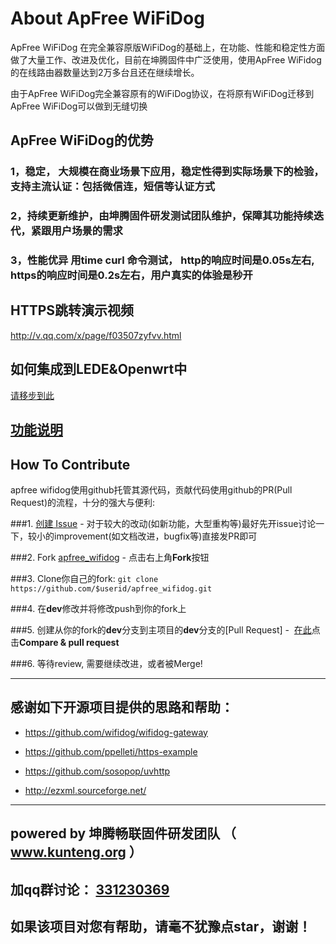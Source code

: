# About ApFree WiFiDog
ApFree WiFiDog 在完全兼容原版WiFiDog的基础上，在功能、性能和稳定性方面做了大量工作、改进及优化，目前在坤腾固件中广泛使用，使用ApFree WiFidog的在线路由器数量达到2万多台且还在继续增长。

由于ApFree WiFiDog完全兼容原有的WiFiDog协议，在将原有WiFiDog迁移到ApFree WiFiDog可以做到无缝切换

## ApFree WiFiDog的优势
### 1，稳定， 大规模在商业场景下应用，稳定性得到实际场景下的检验，支持主流认证：包括微信连，短信等认证方式
### 2，持续更新维护，由坤腾固件研发测试团队维护，保障其功能持续迭代，紧跟用户场景的需求
### 3，性能优异 用time curl 命令测试， http的响应时间是0.05s左右, https的响应时间是0.2s左右，用户真实的体验是秒开

## HTTPS跳转演示视频

http://v.qq.com/x/page/f03507zyfvv.html

## 如何集成到LEDE&Openwrt中

[请移步到此](https://github.com/KunTengRom/package_apfree_wifidog)

## [功能说明](https://github.com/liudf0716/apfree_wifidog/edit/master/doc/%E5%8A%9F%E8%83%BD%E8%AF%B4%E6%98%8E.md)

## How To Contribute

apfree wifidog使用github托管其源代码，贡献代码使用github的PR(Pull Request)的流程，十分的强大与便利:

###1. [创建 Issue](https://github.com/liudf0716/apfree_wifidog/issues/new) - 对于较大的改动(如新功能，大型重构等)最好先开issue讨论一下，较小的improvement(如文档改进，bugfix等)直接发PR即可

###2. Fork [apfree_wifidog](https://github.com/liudf0716/apfree_wifidog) - 点击右上角**Fork**按钮

###3. Clone你自己的fork: ```git clone https://github.com/$userid/apfree_wifidog.git```

###4. 在**dev**修改并将修改push到你的fork上

###5. 创建从你的fork的**dev**分支到主项目的**dev**分支的[Pull Request] -  [在此](https://github.com/liudf0716/apfree_wifidog)点击**Compare & pull request**

###6. 等待review, 需要继续改进，或者被Merge!

---

## 感谢如下开源项目提供的思路和帮助：

- https://github.com/wifidog/wifidog-gateway  

- https://github.com/ppelleti/https-example

- https://github.com/sosopop/uvhttp

- http://ezxml.sourceforge.net/

----

## powered by 坤腾畅联固件研发团队 （ www.kunteng.org ）
## 加qq群讨论： [331230369](https://jq.qq.com/?_wv=1027&k=4ADDSev)

## 如果该项目对您有帮助，请毫不犹豫点star，谢谢！
